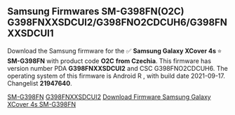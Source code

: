 <h2>Samsung Firmwares SM-G398FN(O2C) G398FNXXSDCUI2/G398FNO2CDCUH6/G398FNXXSDCUI1</h2>
Download the Samsung firmware for the ✅ <strong>Samsung Galaxy XCover 4s </strong> ⭐ <strong>SM-G398FN</strong> with product code <strong>O2C</strong> <strong> from Czechia</strong>. This firmware has version number PDA <strong>G398FNXXSDCUI2</strong> and CSC G398FNO2CDCUH6. The operating system of this firmware is Android R , with build date 2021-09-17. Changelist <strong>21947640</strong>.


[SM-G398FN](https://samfirm.shop/samsung/model/SM-G398FN)
[G398FNXXSDCUI2](https://samfirm.shop/samsung/pda/G398FNXXSDCUI2)
[Download Firmware Samsung Galaxy XCover 4s SM-G398FN](https://samfirm.shop/samsung/firmware/457663)
